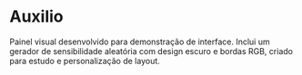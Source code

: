 # Auxilio
Painel visual desenvolvido para demonstração de interface. Inclui um gerador de sensibilidade aleatória com design escuro e bordas RGB, criado para estudo e personalização de layout.
